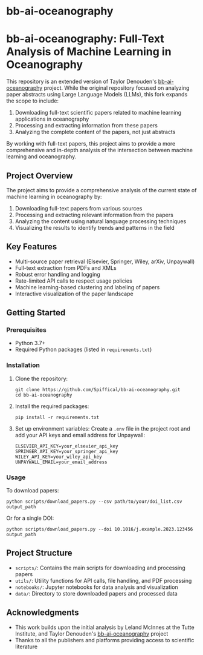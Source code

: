 # bb-ai-oceanography

# bb-ai-oceanography: Full-Text Analysis of Machine Learning in Oceanography

This repository is an extended version of Taylor Denouden's [bb-ai-oceanography](https://github.com/taylordenouden/bb-ai-oceanography) project. While the original repository focused on analyzing paper abstracts using Large Language Models (LLMs), this fork expands the scope to include:

1. Downloading full-text scientific papers related to machine learning applications in oceanography
2. Processing and extracting information from these papers
3. Analyzing the complete content of the papers, not just abstracts

By working with full-text papers, this project aims to provide a more comprehensive and in-depth analysis of the intersection between machine learning and oceanography.

## Project Overview

The project aims to provide a comprehensive analysis of the current state of machine learning in oceanography by:

1. Downloading full-text papers from various sources
2. Processing and extracting relevant information from the papers
3. Analyzing the content using natural language processing techniques
4. Visualizing the results to identify trends and patterns in the field

## Key Features

- Multi-source paper retrieval (Elsevier, Springer, Wiley, arXiv, Unpaywall)
- Full-text extraction from PDFs and XMLs
- Robust error handling and logging
- Rate-limited API calls to respect usage policies
- Machine learning-based clustering and labeling of papers
- Interactive visualization of the paper landscape

## Getting Started

### Prerequisites

- Python 3.7+
- Required Python packages (listed in `requirements.txt`)

### Installation

1. Clone the repository:
   ```
   git clone https://github.com/Spiffical/bb-ai-oceanography.git
   cd bb-ai-oceanography
   ```

2. Install the required packages:
   ```
   pip install -r requirements.txt
   ```

3. Set up environment variables:
   Create a `.env` file in the project root and add your API keys and email address for Unpaywall:
   ```
   ELSEVIER_API_KEY=your_elsevier_api_key
   SPRINGER_API_KEY=your_springer_api_key
   WILEY_API_KEY=your_wiley_api_key
   UNPAYWALL_EMAIL=your_email_address
   ```

### Usage

To download papers:

```
python scripts/download_papers.py --csv path/to/your/doi_list.csv output_path
```

Or for a single DOI:

```
python scripts/download_papers.py --doi 10.1016/j.example.2023.123456 output_path
```

## Project Structure

- `scripts/`: Contains the main scripts for downloading and processing papers
- `utils/`: Utility functions for API calls, file handling, and PDF processing
- `notebooks/`: Jupyter notebooks for data analysis and visualization
- `data/`: Directory to store downloaded papers and processed data

## Acknowledgments

- This work builds upon the initial analysis by Leland McInnes at the Tutte Institute, and Taylor Denouden's [bb-ai-oceanography](https://github.com/taylordenouden/bb-ai-oceanography) project
- Thanks to all the publishers and platforms providing access to scientific literature
